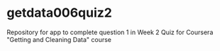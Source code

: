 getdata006quiz2
===============

Repository for app to complete question 1 in Week 2 Quiz for Coursera "Getting and Cleaning Data" course
